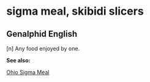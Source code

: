 # sigma meal, skibidi slicers
## Genalphid English

[n] Any food enjoyed by one.

**See also:**

[Ohio Sigma Meal](ohio-sigma-meal.md)